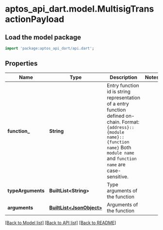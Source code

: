 # aptos_api_dart.model.MultisigTransactionPayload

## Load the model package
```dart
import 'package:aptos_api_dart/api.dart';
```

## Properties
Name | Type | Description | Notes
------------ | ------------- | ------------- | -------------
**function_** | **String** | Entry function id is string representation of a entry function defined on-chain.  Format: `{address}::{module name}::{function name}`  Both `module name` and `function name` are case-sensitive.  | 
**typeArguments** | **BuiltList&lt;String&gt;** | Type arguments of the function | 
**arguments** | [**BuiltList&lt;JsonObject&gt;**](JsonObject.md) | Arguments of the function | 

[[Back to Model list]](../README.md#documentation-for-models) [[Back to API list]](../README.md#documentation-for-api-endpoints) [[Back to README]](../README.md)


